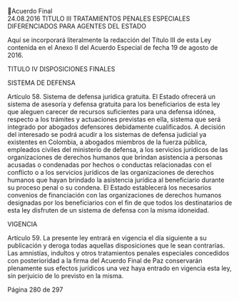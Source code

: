 Acuerdo Final  
24.08.2016 
TITULO III 
TRATAMIENTOS PENALES ESPECIALES DIFERENCIADOS PARA AGENTES DEL ESTADO 
 
Aquí se incorporará literalmente la redacción del Título III de esta Ley contenida en el Anexo II del 
Acuerdo Especial de fecha 19 de agosto de 2016. 
 
TITULO IV DISPOSICIONES FINALES 
 
SISTEMA DE DEFENSA 
 
Artículo 58. Sistema de defensa jurídica gratuita. El Estado ofrecerá un sistema de asesoría y defensa 
gratuita para los beneficiarios de esta ley que aleguen carecer de recursos suficientes para una defensa 
idónea, respecto a los trámites y actuaciones previstas en ella, sistema que será integrado por abogados 
defensores debidamente cualificados. A decisión del interesado se podrá acudir a los sistemas de defensa 
judicial  ya  existentes  en  Colombia,  a  abogados  miembros  de  la  fuerza  pública,  empleados  civiles  del 
ministerio de defensa, a los servicios jurídicos de las organizaciones de derechos humanos que brindan 
asistencia a personas acusadas o condenadas por hechos o conductas relacionadas con el conflicto o a los 
servicios jurídicos de las organizaciones de derechos humanos que hayan brindado la asistencia jurídica 
al beneficiario durante su proceso penal o su condena. El Estado establecerá los necesarios convenios de 
financiación con las organizaciones de derechos humanos designadas por los beneficiarios con el fin de 
que todos los destinatarios de esta ley disfruten de un sistema de defensa con la misma idoneidad. 
 
VIGENCIA 
 
Artículo 59. La presente ley entrará en vigencia el día siguiente a su publicación y deroga todas aquellas 
disposiciones  que  le  sean  contrarías.  Las  amnistías,  indultos  y  otros  tratamientos  penales  especiales 
concedidos con posterioridad a la firma del Acuerdo Final de Paz conservarán plenamente sus efectos 
jurídicos una vez haya entrado en vigencia esta ley, sin perjuicio de lo previsto en la misma. 
 
 

 
Página 280 de 297 
 

